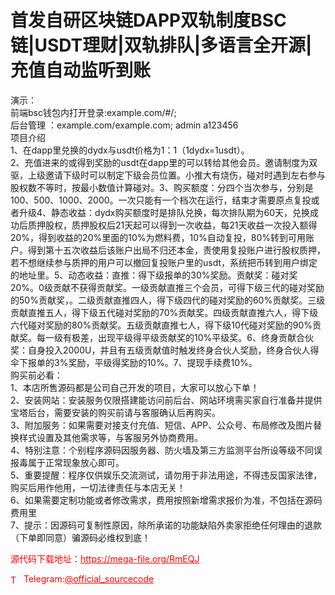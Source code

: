 # 首发自研区块链DAPP双轨制度BSC链|USDT理财|双轨排队|多语言全开源|充值自动监听到账

演示：<br>前端bsc钱包内打开登录:example.com/#/;<br>后台管理 ：example.com/example.com;   admin a123456<br>项目介绍<br>1、在dapp里兑换的dydx与usdt价格为1：1（1dydx=1usdt）。<br>2、充值进来的或得到奖励的usdt在dapp里的可以转给其他会员。邀请制度为双驱，上级邀请下级时可以制定下级会员位置。小推大有烧伤，碰对时遇到左右参与股权数不等时，按最小数值计算碰对。3、购买额度：分四个当次参与，分别是100、500、1000、2000。一次只能有一个档次在运行，结束才需要原点复投或者升级4、静态收益：dydx购买额度时是排队兑换，每次排队期为60天，兑换成功后质押股权，质押股权后21天起可以得到一次收益，每21天收益一次投入额得20%，得到收益的20%里面的10%为燃料费，10%自动复投，80%转到可用账户。得到第十五次收益后该账户出局不归还本金，责使用复投账户进行股权质押，若不想继续参与质押的用户可以撤回复投账户里的usdt，系统把币转到用户绑定的地址里。5、动态收益：直推：得下级报单的30%奖励。贡献奖：碰对奖20%。0级贡献不获得贡献奖。一级贡献直推三个会员，可得下级三代的碰对奖励的50%贡献奖，。二级贡献直推四人，得下级四代的碰对奖励的60%贡献奖。三级贡献直推五人，得下级五代碰对奖励的70%贡献奖。四级贡献直推六人，得下级六代碰对奖励的80%贡献奖。五级贡献直推七人，得下级10代碰对奖励的90%贡献奖。每一级有极差，出现平级得平级贡献奖的10%平级奖。6、终身贡献合伙奖：自身投入2000U，并且有五级贡献值时触发终身合伙人奖励，终身合伙人得伞下报单的3%奖励，平级得奖励的10%。7、提现手续费10%。<br>购买前必看：<br>1、本店所售源码都是公司自己开发的项目，大家可以放心下单！<br>2、安装网站：安装服务仅限搭建能访问前后台、网站环境需买家自行准备并提供宝塔后台，需要安装的购买前请与客服确认后再购买。<br>3、附加服务：如果需要对接支付充值、短信、APP、公众号、布局修改及图片替换样式设置及其他需求等，与客服另外协商费用。<br>4、特别注意：个别程序源码因服务器、防火墙及第三方监测平台所设等级不同误报毒属于正常现象放心即可。<br>5、重要提醒：程序仅供娱乐交流测试，请勿用于非法用途，不得违反国家法律，购买后用作他用，一切法律责任与本店无关！<br>6、如果需要定制功能或者修改需求，费用按照新增需求报价为准，不包括在源码费用里<br>7、提示：因源码可复制性原因，除所承诺的功能缺陷外卖家拒绝任何理由的退款（下单即同意）骗源码必维权到底！<br>


<p style="color: red;">源代码下载地址：<a href="https://mega-file.org/RmEQJ" style="color: red;">https://mega-file.org/RmEQJ</a></p><p style="color: red;"><img src="https://cdn-icons-png.flaticon.com/512/2111/2111646.png" alt="Telegram Icon" style="width: 16px; vertical-align: middle; margin-right: 5px;">Telegram:<a href="https://t.me/official_sourcecode" style="color: red;">@official_sourcecode</a></p>
